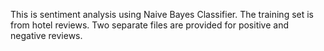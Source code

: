 This is sentiment analysis using Naive Bayes Classifier. The training set is from hotel reviews. Two separate files are provided for positive and negative reviews. 
